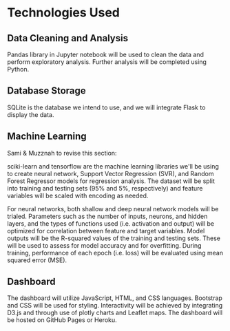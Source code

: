 # Technologies Used

## Data Cleaning and Analysis
Pandas library in Jupyter notebook will be used to clean the data and perform exploratory analysis. Further analysis will be completed using Python.

## Database Storage
SQLite is the database we intend to use, and we will integrate Flask to display the data.

## Machine Learning
Sami & Muzznah to revise this section:

sciki-learn and tensorflow are the machine learning libraries we'll be using to create neural network, Support Vector Regression (SVR), and Random Forest Regressor models for regression analysis. The dataset will be split into training and testing sets (95% and 5%, respectively) and feature variables will be scaled with encoding as needed. 

For neural networks, both shallow and deep neural network models will be trialed. Parameters such as the number of inputs, neurons, and hidden layers, and the types of functions used (i.e. activation and output) will be optimized for correlation between feature and target variables. Model outputs will be the R-squared values of the training and testing sets. These will be used to assess for model accuracy and for overfitting. During training, performance of each epoch (i.e. loss) will be evaluated using mean squared error (MSE).

## Dashboard
The dashboard will utilize JavaScript, HTML, and CSS languages. Bootstrap and CSS will be used for styling. Interactivity will be achieved by integrating D3.js and through use of plotly charts and Leaflet maps. The dashboard will be hosted on GitHub Pages or Heroku. 
